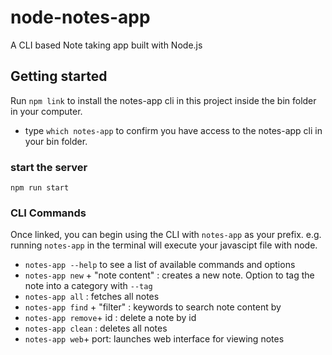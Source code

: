 # node-notes-app

A CLI based Note taking app built with Node.js

## Getting started

Run `npm link` to install the notes-app cli in this project inside the bin folder in your computer.

- type `which notes-app` to confirm you have access to the notes-app cli in your bin folder.

### start the server

`npm run start`

### CLI Commands

Once linked, you can begin using the CLI with `notes-app` as your prefix. e.g. running `notes-app` in the terminal will execute your javascipt file with node.

- `notes-app --help` to see a list of available commands and options
- `notes-app new` + "note content" : creates a new note. Option to tag the note into a category with `--tag`
- `notes-app all` : fetches all notes
- `notes-app find` + "filter" : keywords to search note content by
- `notes-app remove`+ id : delete a note by id
- `notes-app clean` : deletes all notes
- `notes-app web`+ port: launches web interface for viewing notes
